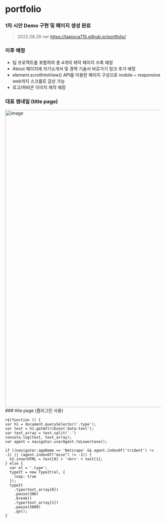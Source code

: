 # portfolio
### 1차 시안 Demo 구현 및 페이지 생성 완료
> 2022.08.29 ver
> https://tapioca715.github.io/portfolio/
### 이후 예정
- 팀 프로젝트를 포함하여 총 4개의 제작 페이지 수록 예정
- About 페이지에 자기소개서 및 경력 기술서 바로가기 링크 추가 예정
- element.scrollIntoView() API를 이용한 페이지 구성으로
  mobile ~ responsive web까지 스크롤로 감상 가능
- 로고/파비콘 이미지 제작 예정
### 대표 썸네일 (title page) 
<img width="956" alt="image" src="https://user-images.githubusercontent.com/106294039/187143942-11c38874-9b8f-4c96-8428-6d03805b309e.png">
### title page (플러그인 사용)


    >$(function () {
    var h1 = document.querySelector('.type');
    var text = h1.getAttribute('data-text');
    var text_array = text.split('.')
    console.log(text, text_array);
    var agent = navigator.userAgent.toLowerCase();
    
    if ((navigator.appName == 'Netscape' && agent.indexOf('trident') != -1) || (agent.indexOf("msie") != -1)) {
      h2.innerHTML = text[0] + '<br>' + text[1];
    } else {
      var el = '.type';
      typeIt = new TypeIt(el, {
        loop: true
      });
      typeIt
        .type(text_array[0])
        .pause(300)
        .break()
        .type(text_array[1])
        .pause(5000)
        .go();
    }


